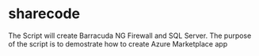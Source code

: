 # sharecode
The Script will create Barracuda NG Firewall and SQL Server. The purpose of the script is to demostrate how to create Azure Marketplace app
